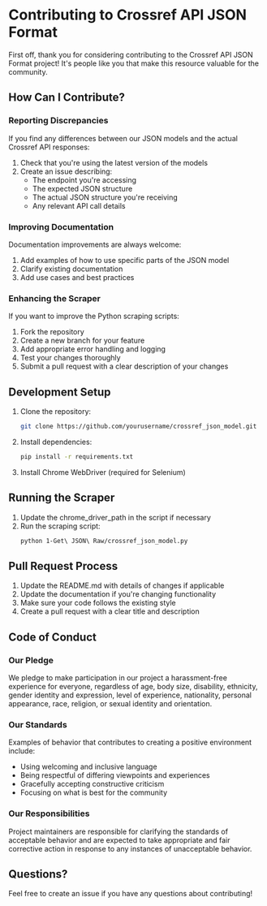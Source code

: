 # Contributing to Crossref API JSON Format

First off, thank you for considering contributing to the Crossref API JSON Format project! It's people like you that make this resource valuable for the community.

## How Can I Contribute?

### Reporting Discrepancies

If you find any differences between our JSON models and the actual Crossref API responses:
1. Check that you're using the latest version of the models
2. Create an issue describing:
   - The endpoint you're accessing
   - The expected JSON structure
   - The actual JSON structure you're receiving
   - Any relevant API call details

### Improving Documentation

Documentation improvements are always welcome:
1. Add examples of how to use specific parts of the JSON model
2. Clarify existing documentation
3. Add use cases and best practices

### Enhancing the Scraper

If you want to improve the Python scraping scripts:
1. Fork the repository
2. Create a new branch for your feature
3. Add appropriate error handling and logging
4. Test your changes thoroughly
5. Submit a pull request with a clear description of your changes

## Development Setup

1. Clone the repository:
   ```bash
   git clone https://github.com/yourusername/crossref_json_model.git
   ```

2. Install dependencies:
   ```bash
   pip install -r requirements.txt
   ```

3. Install Chrome WebDriver (required for Selenium)

## Running the Scraper

1. Update the chrome_driver_path in the script if necessary
2. Run the scraping script:
   ```bash
   python 1-Get\ JSON\ Raw/crossref_json_model.py
   ```

## Pull Request Process

1. Update the README.md with details of changes if applicable
2. Update the documentation if you're changing functionality
3. Make sure your code follows the existing style
4. Create a pull request with a clear title and description

## Code of Conduct

### Our Pledge

We pledge to make participation in our project a harassment-free experience for everyone, regardless of age, body size, disability, ethnicity, gender identity and expression, level of experience, nationality, personal appearance, race, religion, or sexual identity and orientation.

### Our Standards

Examples of behavior that contributes to creating a positive environment include:
* Using welcoming and inclusive language
* Being respectful of differing viewpoints and experiences
* Gracefully accepting constructive criticism
* Focusing on what is best for the community

### Our Responsibilities

Project maintainers are responsible for clarifying the standards of acceptable behavior and are expected to take appropriate and fair corrective action in response to any instances of unacceptable behavior.

## Questions?

Feel free to create an issue if you have any questions about contributing!
